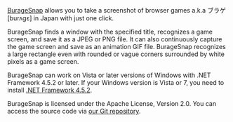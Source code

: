 [BurageSnap](https://osdn.jp/projects/buragesnap/) allows you to take a screenshot of browser games a.k.a ブラゲ [burʌgɛ] in Japan with just one click.

BurageSnap finds a window with the specified title, recognizes a game screen, and save it as a JPEG or PNG file. It can also continuously capture the game screen and save as an animation GIF file. BurageSnap recognizes a large rectangle even with rounded or vague corners surrounded by white pixels as a game screen.

BurageSnap can work on Vista or later versions of Windows with .NET Framework 4.5.2 or later. If your Windows version is Vista or 7, you need to install [.NET Framework 4.5.2](http://www.microsoft.com/ja-JP/download/details.aspx?id=42642).

BurageSnap is licensed under the Apache License, Version 2.0. You can access the source code via [our Git repository](https://osdn.jp/projects/buragesnap/scm/git/BurageSnap/).
